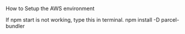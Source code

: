 How to Setup the AWS environment

If npm start is not working, type this in terminal.
npm install -D parcel-bundler